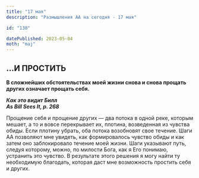 ```yaml
---
title: "17 мая"
description: "Размышления АА на сегодня - 17 мая"

id: "138"

datePublished: 2023-05-04
moth: "maj"
---
```


## …И ПРОСТИТЬ

**В сложнейших обстоятельствах моей жизни снова и снова прощать других
означает прощать себя.**

**_Как это видит Билл  
As Bill Sees It, p. 268_**

Прощение себя и прощение других — два потока в одной реке, которым мешает, а
то и вовсе перекрывает их, плотина, возведенная из чувства обиды. Если плотину
убрать, оба потока возобновят свое течение. Шаги АА позволяют мне увидеть, как
формировалось чувство обиды и как затем оно заблокировало течение моей жизни.
Шаги указывают путь, следуя которому, можно, по милости Бога, как я Его
понимаю, устранить это чувство. В результате этого решения я могу найти ту
необходимую благодать, которая даст мне возможность простить себя и других.
